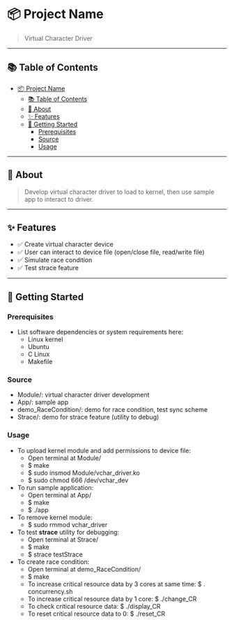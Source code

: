 # 📦 Project Name

> Virtual Character Driver

---

## 📚 Table of Contents

- [📦 Project Name](#-project-name)
  - [📚 Table of Contents](#-table-of-contents)
  - [📝 About](#-about)
  - [✨ Features](#-features)
  - [🚀 Getting Started](#-getting-started)
    - [Prerequisites](#prerequisites)
    - [Source](#source)
    - [Usage](#usage)

---

## 📝 About

> Develop virtual character driver to load to kernel, then use sample app to interact to driver.

---

## ✨ Features

- ✅ Create virtual character device
- ✅ User can interact to device file (open/close file, read/write file)
- ✅ Simulate race condition
- ✅ Test strace feature

---

## 🚀 Getting Started

### Prerequisites

- List software dependencies or system requirements here:
  - Linux kernel
  - Ubuntu
  - C Linux
  - Makefile

### Source

- Module/: virtual character driver development
- App/: sample app
- demo_RaceCondition/: demo for race condition, test sync scheme
- Strace/: demo for strace feature (utility to debug)

### Usage

- To upload kernel module and add permissions to device file: 
  - Open terminal at Module/
  - $ make
  - $ sudo insmod Module/vchar_driver.ko
  - $ sudo chmod 666 /dev/vchar_dev
- To run sample application:
  - Open terminal at App/
  - $ make
  - $ ./app
- To remove kernel module:
  - $ sudo rmmod vchar_driver
- To test **strace** utility for debugging:
  - Open terminal at Strace/
  - $ make
  - $ strace testStrace
- To create race condition:
  - Open terminal at demo_RaceCondition/
  - $ make
  - To increase critical resource data by 3 cores at same time: $ . concurrency.sh
  - To increase critical resource data by 1 core: $ ./change_CR
  - To check critical resource data: $ ./display_CR
  - To reset critical resource data to 0: $ ./reset_CR
